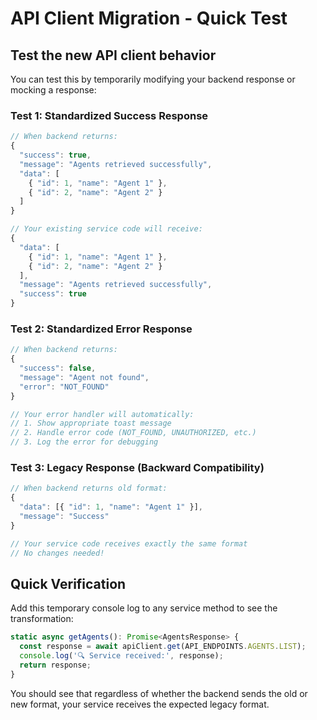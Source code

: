 # API Client Migration - Quick Test

## Test the new API client behavior

You can test this by temporarily modifying your backend response or mocking a response:

### Test 1: Standardized Success Response
```javascript
// When backend returns:
{
  "success": true,
  "message": "Agents retrieved successfully",
  "data": [
    { "id": 1, "name": "Agent 1" },
    { "id": 2, "name": "Agent 2" }
  ]
}

// Your existing service code will receive:
{
  "data": [
    { "id": 1, "name": "Agent 1" },
    { "id": 2, "name": "Agent 2" }
  ],
  "message": "Agents retrieved successfully",
  "success": true
}
```

### Test 2: Standardized Error Response
```javascript
// When backend returns:
{
  "success": false,
  "message": "Agent not found",
  "error": "NOT_FOUND"
}

// Your error handler will automatically:
// 1. Show appropriate toast message
// 2. Handle error code (NOT_FOUND, UNAUTHORIZED, etc.)
// 3. Log the error for debugging
```

### Test 3: Legacy Response (Backward Compatibility)
```javascript
// When backend returns old format:
{
  "data": [{ "id": 1, "name": "Agent 1" }],
  "message": "Success"
}

// Your service code receives exactly the same format
// No changes needed!
```

## Quick Verification

Add this temporary console log to any service method to see the transformation:

```typescript
static async getAgents(): Promise<AgentsResponse> {
  const response = await apiClient.get(API_ENDPOINTS.AGENTS.LIST);
  console.log('🔍 Service received:', response);
  return response;
}
```

You should see that regardless of whether the backend sends the old or new format, your service receives the expected legacy format.